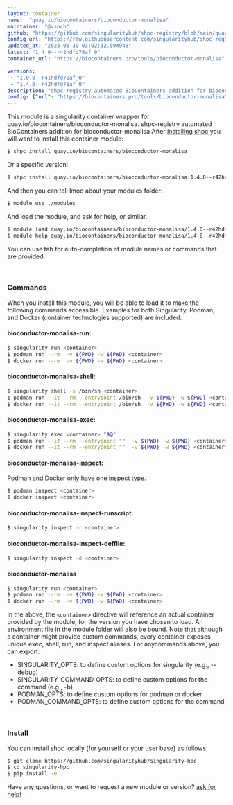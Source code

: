 ```yaml
---
layout: container
name:  "quay.io/biocontainers/bioconductor-monalisa"
maintainer: "@vsoch"
github: "https://github.com/singularityhub/shpc-registry/blob/main/quay.io/biocontainers/bioconductor-monalisa/container.yaml"
config_url: "https://raw.githubusercontent.com/singularityhub/shpc-registry/main/quay.io/biocontainers/bioconductor-monalisa/container.yaml"
updated_at: "2023-06-30 03:02:32.594948"
latest: "1.4.0--r42hdfd78af_0"
container_url: "https://biocontainers.pro/tools/bioconductor-monalisa"

versions:
 - "1.0.0--r41hdfd78af_0"
 - "1.4.0--r42hdfd78af_0"
description: "shpc-registry automated BioContainers addition for bioconductor-monalisa"
config: {"url": "https://biocontainers.pro/tools/bioconductor-monalisa", "maintainer": "@vsoch", "description": "shpc-registry automated BioContainers addition for bioconductor-monalisa", "latest": {"1.4.0--r42hdfd78af_0": "sha256:eadc39c53e300efd3b40f9bbdb401c964da67458b4cf5d4f8278358c4c2c68f2"}, "tags": {"1.0.0--r41hdfd78af_0": "sha256:ac40a7ba6919070a3266847797fbfc1b84cdbc1f7829e71caffa3a0b3d7f4205", "1.4.0--r42hdfd78af_0": "sha256:eadc39c53e300efd3b40f9bbdb401c964da67458b4cf5d4f8278358c4c2c68f2"}, "docker": "quay.io/biocontainers/bioconductor-monalisa"}
---
```


This module is a singularity container wrapper for quay.io/biocontainers/bioconductor-monalisa.
shpc-registry automated BioContainers addition for bioconductor-monalisa
After [installing shpc](#install) you will want to install this container module:


```bash
$ shpc install quay.io/biocontainers/bioconductor-monalisa
```

Or a specific version:

```bash
$ shpc install quay.io/biocontainers/bioconductor-monalisa:1.4.0--r42hdfd78af_0
```

And then you can tell lmod about your modules folder:

```bash
$ module use ./modules
```

And load the module, and ask for help, or similar.

```bash
$ module load quay.io/biocontainers/bioconductor-monalisa/1.4.0--r42hdfd78af_0
$ module help quay.io/biocontainers/bioconductor-monalisa/1.4.0--r42hdfd78af_0
```

You can use tab for auto-completion of module names or commands that are provided.

<br>

### Commands

When you install this module, you will be able to load it to make the following commands accessible.
Examples for both Singularity, Podman, and Docker (container technologies supported) are included.

#### bioconductor-monalisa-run:

```bash
$ singularity run <container>
$ podman run --rm  -v ${PWD} -w ${PWD} <container>
$ docker run --rm  -v ${PWD} -w ${PWD} <container>
```

#### bioconductor-monalisa-shell:

```bash
$ singularity shell -s /bin/sh <container>
$ podman run --it --rm --entrypoint /bin/sh  -v ${PWD} -w ${PWD} <container>
$ docker run --it --rm --entrypoint /bin/sh  -v ${PWD} -w ${PWD} <container>
```

#### bioconductor-monalisa-exec:

```bash
$ singularity exec <container> "$@"
$ podman run --it --rm --entrypoint ""  -v ${PWD} -w ${PWD} <container> "$@"
$ docker run --it --rm --entrypoint ""  -v ${PWD} -w ${PWD} <container> "$@"
```

#### bioconductor-monalisa-inspect:

Podman and Docker only have one inspect type.

```bash
$ podman inspect <container>
$ docker inspect <container>
```

#### bioconductor-monalisa-inspect-runscript:

```bash
$ singularity inspect -r <container>
```

#### bioconductor-monalisa-inspect-deffile:

```bash
$ singularity inspect -d <container>
```



#### bioconductor-monalisa

```bash
$ singularity run <container>
$ podman run --rm  -v ${PWD} -w ${PWD} <container>
$ docker run --rm  -v ${PWD} -w ${PWD} <container>
```


In the above, the `<container>` directive will reference an actual container provided
by the module, for the version you have chosen to load. An environment file in the
module folder will also be bound. Note that although a container
might provide custom commands, every container exposes unique exec, shell, run, and
inspect aliases. For anycommands above, you can export:

 - SINGULARITY_OPTS: to define custom options for singularity (e.g., --debug)
 - SINGULARITY_COMMAND_OPTS: to define custom options for the command (e.g., -b)
 - PODMAN_OPTS: to define custom options for podman or docker
 - PODMAN_COMMAND_OPTS: to define custom options for the command

<br>

### Install

You can install shpc locally (for yourself or your user base) as follows:

```bash
$ git clone https://github.com/singularityhub/singularity-hpc
$ cd singularity-hpc
$ pip install -e .
```

Have any questions, or want to request a new module or version? [ask for help!](https://github.com/singularityhub/singularity-hpc/issues)